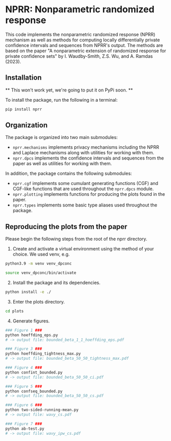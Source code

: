 # NPRR: Nonparametric randomized response

This code implements the nonparametric randomized response (NPRR) mechanism as well as methods for computing locally differentially private confidence intervals and sequences from NPRR's output. The methods are based on the paper "A nonparametric extension of randomized response for private confidence sets" by I. Waudby-Smith, Z.S. Wu, and A. Ramdas (2023).

## Installation

** This won't work yet, we're going to put it on PyPi soon. **

To install the package, run the following in a terminal: 

```sh
pip install nprr
```

## Organization

The package is organized into two main submodules:

- `nprr.mechanisms` implements privacy mechanisms including the NPRR and Laplace mechanisms along with utilities for working with them.
- `nprr.dpcs` implements the confidence intervals and sequences from the paper as well as utilities for working with them.
  
In addition, the package contains the following submodules:

- `nprr.cgf` implements some cumulant generating functions (CGF) and CGF-like functions that are used throughout the `nprr.dpcs` module.
- `nprr.plotting` implements functions for producing the plots found in the paper.
- `nprr.types` implements some basic type aliases used throughout the package.

## Reproducing the plots from the paper

Please begin the following steps from the root of the nprr directory.

1. Create and activate a virtual environment using the method of your choice. We used venv, e.g.

```sh
python3.9 -m venv venv_dpconc

source venv_dpconc/bin/activate
```

2. Install the package and its dependencies.

```sh
python install -e ./
```

3. Enter the plots directory.

```sh
cd plots
```

4. Generate figures.

```sh
### Figure 1 ###
python hoeffding_eps.py
# -> output file: bounded_beta_1_1_hoeffding_eps.pdf

### Figure 3 ###
python hoeffding_tightness_max.py
# -> output file: bounded_beta_50_50_tightness_max.pdf

### Figure 4 ###
python confint_bounded.py
# -> output file: bounded_beta_50_50_ci.pdf

### Figure 5 ###
python confseq_bounded.py
# -> output file: bounded_beta_50_50_cs.pdf

### Figure 6 ###
python two-sided-running-mean.py
# -> output file: wavy_cs.pdf

### Figure 7 ###
python ab-test.py
# -> output file: wavy_ipw_cs.pdf
```



